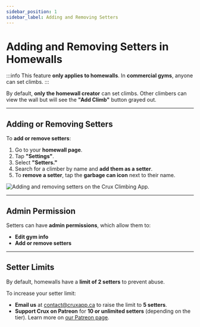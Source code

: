 ```yaml
---
sidebar_position: 1
sidebar_label: Adding and Removing Setters
---
```


# Adding and Removing Setters in Homewalls

:::info
This feature **only applies to homewalls**. In **commercial gyms**, anyone can set climbs.
:::

By default, **only the homewall creator** can set climbs. Other climbers can view the wall but will see the **"Add Climb"** button grayed out.

---

## Adding or Removing Setters

To **add or remove setters**:
1. Go to your **homewall page**.
2. Tap **"Settings"**.
3. Select **"Setters."**
4. Search for a climber by name and **add them as a setter**.
5. To **remove a setter**, tap the **garbage can icon** next to their name.

<img src="/img/setters.png" alt="Adding and removing setters on the Crux Climbing App." class="screenshot" />

---

## Admin Permission

Setters can have **admin permissions**, which allow them to:
- **Edit gym info**
- **Add or remove setters**

---

## Setter Limits

By default, homewalls have a **limit of 2 setters** to prevent abuse.

To increase your setter limit:
- **Email us** at [contact@cruxapp.ca](mailto:contact@cruxapp.ca) to raise the limit to **5 setters**.
- **Support Crux on Patreon** for **10 or unlimited setters** (depending on the tier). Learn more on [our Patreon page](https://www.patreon.com/crux_climbing_app).
